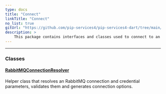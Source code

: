 ```yaml
---
type: docs
title: "Connect"
linkTitle: "Connect"
no_list: true
gitUrl: "https://github.com/pip-services4/pip-services4-dart/tree/main/pip-services4-rabbitmq-dart"
description: >
    This package contains interfaces and classes used to connect to an RabbitMQ broker.
---
```

---

<div class="module-body"> 


### Classes

#### [RabbitMQConnectionResolver](rabbitmq_connection_resolver)
Helper class that resolves an RabbitMQ connection and credential parameters, validates them and generates connection options.

</div>

